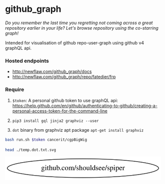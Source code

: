 # github_graph

*Do you remember the last time you regretting not coming across a great repository earlier in your life? Let's browse repository using the co-starring graph!*

Intended for visualisation of github repo-user-graph using github v4 graphQL api.

### Hosted endpoints

- http://newflaw.com/github_graph/docs
- http://newflaw.com/github_graph/repo/fatedier/frp

### Require

1. `$token`: A personal github token to use graphQL api: https://help.github.com/en/github/authenticating-to-github/creating-a-personal-access-token-for-the-command-line

1. `pip3 install gql jinja2 graphviz --user`

1. `dot` binary from graphviz apt package `apt-get install graphviz`

```bash
bash run.sh $token cancerit/cgpBigWig

head ./temp.dot.txt.svg
```


![](./temp.dot.txt.svg)